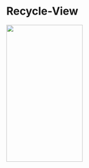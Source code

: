 # Recycle-View
<img src = "https://user-images.githubusercontent.com/47654039/113879343-238c6400-97da-11eb-93d7-0c05b7a2a83b.gif" width="200" height="360">
